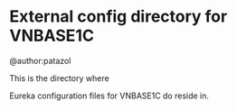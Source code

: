 # External config directory for VNBASE1C

@author:patazol



This is the directory where 

Eureka configuration files for VNBASE1C do reside in.







